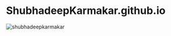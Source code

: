 # ShubhadeepKarmakar.github.io
![shubhadeepkarmakar](https://user-images.githubusercontent.com/99060332/224101791-00688111-e2b2-40c8-b89a-ea77fc2931bf.jpeg)
